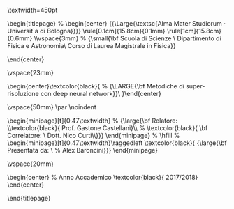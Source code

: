 \textwidth=450pt

\begin{titlepage}
%
\begin{center}
{{\Large{\textsc{Alma Mater Studiorum $\cdot$ Universit\`a di Bologna}}}}
\rule[0.1cm]{15.8cm}{0.1mm}
\rule[1cm]{15.8cm}{0.6mm}
\\\vspace{3mm}
%
{\small{\bf Scuola di Scienze \\
Dipartimento di Fisica e Astronomia\\
Corso di Laurea Magistrale in Fisica}}

\end{center}

\vspace{23mm}

\begin{center}\textcolor{black}{
%
{\LARGE{\bf Metodiche di super-risoluzione con deep neural network}}\\
}\end{center}

\vspace{50mm} \par \noindent

\begin{minipage}[t]{0.47\textwidth}
%
{\large{\bf Relatore: \\\textcolor{black}{
Prof. Gastone Castellani}\\\\
%
\textcolor{black}{
\bf Correlatore:
\\
Dott. Nico Curti\\\\}}}
\end{minipage}
%
\hfill
%
\begin{minipage}[t]{0.47\textwidth}\raggedleft \textcolor{black}{
{\large{\bf Presentata da:
\\
%
Alex Baroncini}}}
\end{minipage}

\vspace{20mm}

\begin{center}
%
Anno Accademico \textcolor{black}{ 2017/2018}
\end{center}

\end{titlepage}

